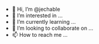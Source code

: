 - 👋 Hi, I’m @jechable
- 👀 I’m interested in ...
- 🌱 I’m currently learning ...
- 💞️ I’m looking to collaborate on ...
- 📫 How to reach me ...

<!---
jechable/jechable is a ✨ special ✨ repository because its `README.md` (this file) appears on your GitHub profile.
You can click the Preview link to take a look at your changes.
--->

